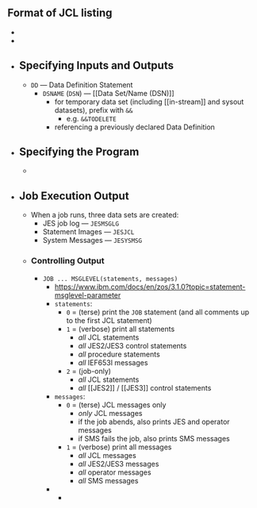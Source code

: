 ## Format of JCL listing
-
-
- ## Specifying Inputs and Outputs
	- `DD` — Data Definition Statement
		- `DSNAME` (`DSN`) — [[Data Set/Name (DSN)]]
			- for temporary data set (including [[in-stream]] and sysout datasets), prefix with `&&`
				- e.g. `&&TODELETE`
			- referencing a previously declared Data Definition
- ## Specifying the Program
	-
- ## Job Execution Output
	- When a job runs, three data sets are created:
		- JES job log — `JESMSGLG`
		- Statement Images — `JESJCL`
		- System Messages — `JESYSMSG`
	- ### Controlling Output
		- `JOB ... MSGLEVEL(statements, messages)`
			- https://www.ibm.com/docs/en/zos/3.1.0?topic=statement-msglevel-parameter
			- `statements`:
				- `0` = (terse) print the `JOB` statement (and all comments up to the first JCL statement)
				- `1` = (verbose) print all statements
					- _all_ JCL statements
					- _all_ JES2/JES3 control statements
					- _all_ procedure statements
					- _all_ IEF653I messages
				- `2` = (job-only)
					- _all_ JCL statements
					- _all_ [[JES2]] / [[JES3]] control statements
			- `messages`:
				- `0` = (terse) JCL messages only
					- _only_ JCL messages
					- if the job abends, also prints JES and operator messages
					- if SMS fails the job, also prints SMS messages
				- `1` = (verbose) print all messages
					- _all_ JCL messages
					- _all_ JES2/JES3 messages
					- _all_ operator messages
					- _all_ SMS messages
			-
				-